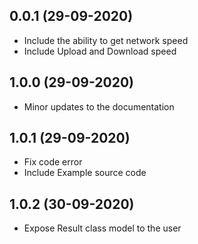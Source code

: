 ## 0.0.1 (29-09-2020)

- Include the ability to get network speed
- Include Upload and Download speed

## 1.0.0 (29-09-2020)

- Minor updates to the documentation

## 1.0.1 (29-09-2020)

- Fix code error
- Include Example source code

## 1.0.2 (30-09-2020)

- Expose Result class model to the user
